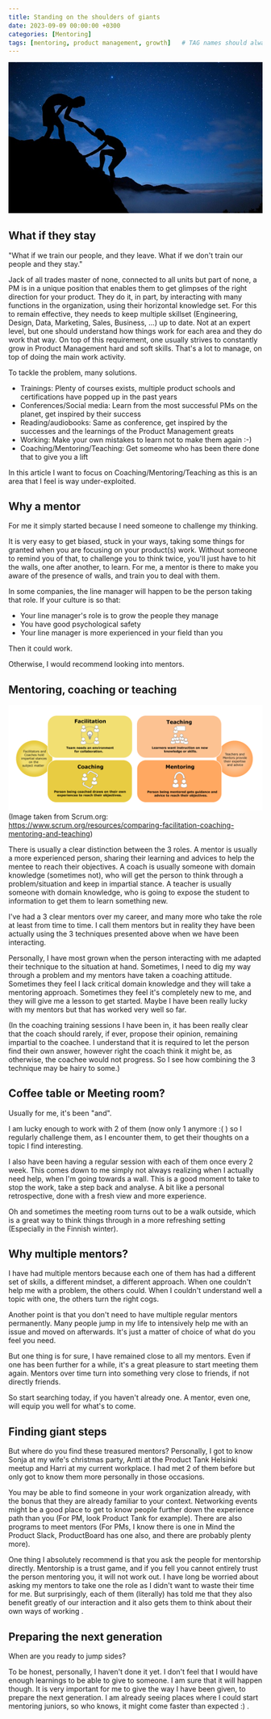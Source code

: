 ```yaml
---
title: Standing on the shoulders of giants
date: 2023-09-09 00:00:00 +0300
categories: [Mentoring]
tags: [mentoring, product management, growth] 	# TAG names should always be lowercase
---
```


![mentors](/assets/img/mentor.jpg)

## What if they stay

"What if we train our people, and they leave. What if we don't train our people and they stay."

Jack of all trades master of none, connected to all units but part of none, a PM is in a unique position that enables them to get glimpses of the right direction for your product.
They do it, in part, by interacting with many functions in the organization, using their horizontal knowledge set.
For this to remain effective, they needs to keep multiple skillset (Engineering, Design, Data, Marketing, Sales, Business, ...) up to date. Not at an expert level, but one should understand how things work for each area and they do work that way.
On top of this requirement, one usually strives to constantly grow in Product Management hard and soft skills.
That's a lot to manage, on top of doing the main work activity.

To tackle the problem, many solutions. 
- Trainings: Plenty of courses exists, multiple product schools and certifications have popped up in the past years
- Conferences/Social media: Learn from the most successful PMs on the planet, get inspired by their success
- Reading/audiobooks: Same as conference, get inspired by the successes and the learnings of the Product Management greats 
- Working: Make your own mistakes to learn not to make them again :-)
- Coaching/Mentoring/Teaching: Get someome who has been there done that to give you a lift

In this article I want to focus on Coaching/Mentoring/Teaching as this is an area that I feel is way under-exploited.

## Why a mentor
For me it simply started because I need someone to challenge my thinking.

It is very easy to get biased, stuck in your ways, taking some things for granted when you are focusing on your product(s) work.
Without someone to remind you of that, to challenge you to think twice, you'll just have to hit the walls, one after another, to learn.
For me, a mentor is there to make you aware of the presence of walls, and train you to deal with them.

In some companies, the line manager will happen to be the person taking that role.
If your culture is so that:
- Your line manager's role is to grow the people they manage
- You have good psychological safety
- Your line manager is more experienced in your field than you

Then it could work.

Otherwise, I would recommend looking into mentors.

## Mentoring, coaching or teaching
![ftcm](/assets/img/ftcm-graphic2.png)
(Image taken from Scrum.org: https://www.scrum.org/resources/comparing-facilitation-coaching-mentoring-and-teaching)

There is usually a clear distinction between the 3 roles.
A mentor is usually a more experienced person, sharing their learning and advices to help the mentee to reach their objectives.
A coach is usually someone with domain knowledge (sometimes not), who will get the person to think through a problem/situation and keep in impartial stance.
A teacher is usually someone with domain knowledge, who is going to expose the student to information to get them to learn something new.

I've had a 3 clear mentors over my career, and many more who take the role at least from time to time.
I call them mentors but in reality they have been actually using the 3 techniques presented above when we have been interacting.

Personally, I have most grown when the person interacting with me adapted their technique to the situation at hand.
Sometimes, I need to dig my way through a problem and my mentors have taken a coaching attitude.
Sometimes they feel I lack critical domain knowledge and they will take a mentoring approach.
Sometimes they feel it's completely new to me, and they will give me a lesson to get started.
Maybe I have been really lucky with my mentors but that has worked very well so far.

(In the coaching training sessions I have been in, it has been really clear that the coach should rarely, if ever, propose their opinion, remaining impartial to the coachee.
I understand that it is required to let the person find their own answer, however right the coach think it might be, as otherwise, the coachee would not progress.
So I see how combining the 3 technique may be hairy to some.)

## Coffee table or Meeting room?
Usually for me, it's been "and".

I am lucky enough to work with 2 of them (now only 1 anymore :( ) so I regularly challenge them, as I encounter them, to get their thoughts on a topic I find interesting.

I also have been having a regular session with each of them once every 2 week.
This comes down to me simply not always realizing when I actually need help, when I'm going towards a wall.
This is a good moment to take to stop the work, take a step back and analyse. A bit like a personal retrospective, done with a fresh view and more experience.

Oh and sometimes the meeting room turns out to be a walk outside, which is a great way to think things through in a more refreshing setting (Especially in the Finnish winter).

## Why multiple mentors? 

I have had multiple mentors because each one of them has had a different set of skills, a different mindset, a different approach.
When one couldn't help me with a problem, the others could.
When I couldn't understand well a topic with one, the others turn the right cogs.

Another point is that you don't need to have multiple regular mentors permanently. 
Many people jump in my life to intensively help me with an issue and moved on afterwards.
It's just a matter of choice of what do you feel you need.

But one thing is for sure, I have remained close to all my mentors. 
Even if one has been further for a while, it's a great pleasure to start meeting them again.
Mentors over time turn into something very close to friends, if not directly friends.

So start searching today, if you haven't already one.
A mentor, even one, will equip you well for what's to come.

## Finding giant steps

But where do you find these treasured mentors?
Personally, I got to know Sonja at my wife's christmas party, Antti at the Product Tank Helsinki meetup and Harri at my current workplace. I had met 2 of them before but only got to know them more personally in those occasions.

You may be able to find someone in your work organization already, with the bonus that they are already familiar to your context.
Networking events might be a good place to get to know people further down the experience path than you (For PM, look Product Tank for example).
There are also programs to meet mentors (For PMs, I know there is one in Mind the Product Slack, ProductBoard has one also, and there are probably plenty more).

One thing I absolutely recommend is that you ask the people for mentorship directly. Mentorship is a trust game, and if you fell you cannot entirely trust the person mentoring you, it will not work out.
I have long be worried about asking my mentors to take one the role as I didn't want to waste their time for me. But surprisingly, each of them (literally) has told me that they also benefit greatly of our interaction and it also gets them to think about their own ways of working . 

## Preparing the next generation

When are you ready to jump sides?

To be honest, personally, I haven't done it yet. I don't feel that I would have enough learnings to be able to give to someone.
I am sure that it will happen though. It is very important for me to give the way I have been given, to prepare the next generation. 
I am already seeing places where I could start mentoring juniors, so who knows, it might come faster than expected :) .